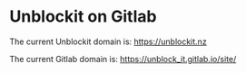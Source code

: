 # Unblockit on Gitlab

The current Unblockit domain is: https://unblockit.nz

The current Gitlab domain is: https://unblock_it.gitlab.io/site/
